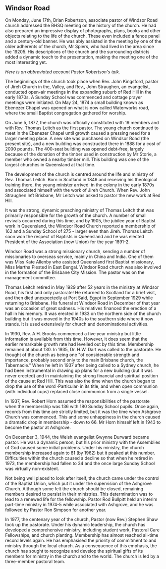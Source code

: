 ## Windsor Road

On Monday, June 17th, Brian Robertson, associate pastor of
Windsor Road church addressed the BHSQ meeting on the history of the
church. He had also prepared an impressive display of photographs,
plans, books and other objects relating to the life of the church.
These even included a fence panel and a century-old banner. He was
ably assisted in the meeting by one of the older adherents of the
church, Mr Spiers, who had lived in the area since the 19205. His
descriptions of the church and the surrounding districts added a
dynamic touch to the presentation, making the meeting one of the most
interesting yet.

*Here is an abbreviated account Pastor Robertson's talk.*

The beginnings of the church took place when Rev. John
Kingsford, pastor of Jireh Church in the, Valley, and Rev., John
Straughen, an evangelist, conducted open-air meetings in the expanding
suburb of Red Hill in the early 1870s. A Sunday School was commenced
and cottage prayer meetings were initiated. On May 24, 1874 a small
building known as Ebenezer Chapel was opened on what is now called
Waterworks road, where the small Baptist congregation gathered for
worship.

On June 5, 1877, the church was officially constituted with
19 members and with Rev. Thomas Leitch as the first pastor. The young
church continued to meet in the Ebenezer Chapel until growth caused a
pressing need for a larger meeting place. A new site was purchased on
Windsor Road (the present site), and a new building was constructed
there in 1888 for a cost of 2000 pounds. The 400-seat building was
opened debt-free, largely because of the donation of the timber used
in construction by Mr Storie, a member who owned a nearby timber mill.
This building was one of the largest churches in Queensland at that
time.

The development of the church is centred around the life and
ministry of Rev. Thomas Leitch. Born in Scotland in 1849 and receiving
his theological training there, the young minister arrived· in the
colony in the early 1870s and associated himself with the work of
Jireh Church. When Rev. John Straughen left Brisbane, Mr Leitch was
asked to pastor the new work at Red Hill.

It was the strong, dynamic preaching ministry of Thomas
Leitch that was primarily responsible for the growth of the church. A
number of small revivals occurred during this time, and by 1905, the
jubilee year of Baptist work in Queensland, the Windsor Road Church
reported a membership of 162 and a Sunday School of 275 - larger even
than Jireh. Thomas Leitch soon won the respect of Baptists in
Queensland and he was elected President of the Association (now Union)
for the year 1891-2.

Windsor Road was a strong missionary church, sending a
number of missionaries to overseas service, mainly in China and India.
One of them was Miss Kate Allenby who assisted Queensland first
Baptist missionary, Miss Martha Plested in East Bengal. Windsor Road
church was also involved in the formation of the Brisbane City
Mission. The pastor was on the management committee.

Thomas Leitch retired in May 1929 after 52 years in the
ministry at Windsor Road, his first and only pastorate! He returned
to Scotland for a brief visit, and then died unexpectedly at Port
Said, Egypt in September 1929 while returning to Brisbane. His funeral
at Windsor Road in December of that year was an occasion of great
sadness. His relatives financed the erection of a hall in his memory.
It was erected in 1933 on the northern side of the church building but
it was moved in the 1940s to the southern side where it now stands. It
is used extensively for church and denominational activities.

In 1930, Rev. A.H. Brooks commenced a five year ministry but
little information is available from this time. However, it does seem
that the earlier remarkable growth rate had levelled out by this time.
Membership remained at about 130. In 1935, Dr. H.W. Dart was called to
the pastorate. He thought of the church as being one "of considerable
strength and importance, probably second only to the main
Brisbane church, the Tabernacle." When he left in 1937 after being
called to a Sydney church, he had been instrumental in drawing up
plans for a new building (but it was never erected) and in maintaining
the strong financial and spiritual position of the cause at Red Hill.
This was also the time when the church began to drop the use of the
word ·Particular· in its title, and when open communion (with
individual cups) replaced close communion from a single vessel.

In 1937, Rev. Robert Horn assumed the responsibilities of
the pastorate when the membership was 136 with 180 Sunday School
pupils. Once again, records from this time are strictly limited, but
it was the time when Ashgrove Church was commenced. This and some
unhappiness in the church caused a dramatic drop in membership - down
to 66. Mr Horn himself left in 1943 to become the pastor at Ashgrove.

On December 3, 1944, the Welsh evangelist Gwynne Durward
became pastor. He was a dynamic person, but his prior ministry with
the Assemblies of God caused some initial problems. Under his
ministry, the church membership increased again to 81 (by 1962) but it
peaked at this number. Difficulties within the church caused a decline
so that when he retired in 1973, the membership had fallen to 34 and
the once large Sunday School was virtually non-existent.

Not being well placed to look after itself, the church came
under the control of the Baptist Union, which put it under the
supervision of the Ashgrove Church. Although some felt the church
should be closed, remaining members desired to persist in their
ministries. This determination was to lead to a renewed life for the
fellowship. Pastor Rod Bullpitt held an interim part-time ministry in
1974-5 while associated with Ashgrove, and he was followed by Pastor
Ron Simpson for another year.

In 1977, the centenary year of the church, Pastor (now Rev.)
Stephen Shaw took up the pastorate. Under his dynamic leadership, the
church has developed a comprehensive ministry, including student work,
Pastoral Care Fellowships, and church planting. Membership has almost
reached all-time record levels again. He has emphasised the priority
of commitment to and ministry through the local church. As a
consequence of this emphasis, the church has sought to recognize and
develop the spiritual gifts of its members for ministry in the church
and to the world. The church is led by a three-member pastoral team.
